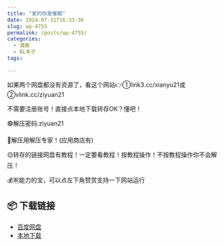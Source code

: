 ```yaml
---
title: "爱的你是催眠"
date: 2024-07-31T16:33:36
slug: wp-4755
permalink: /posts/wp-4755/
categories:
  - 漫画
  - BL本子
tags:

---
```


如果两个网盘都没有资源了，看这个网站👉①link3.cc/xianyu21或②vlink.cc/ziyuan21

不需要注册账号！直接点本地下载转存OK？懂吧！

🟢解压密码:ziyuan21

🔵解压用解压专家！(应用商店有)

🟡转存的链接网盘有教程！一定要看教程！按教程操作！不按教程操作你不会解压！

💰🈶能力的宝，可以点左下角赞赏支持一下网站运行

## 📦 下载链接
- [百度网盘](https://blziyuan21.com/pay-download/4755?key=903b2039f7&down_id=0)
- [本地下载](https://blziyuan21.com/pay-download/4755?key=903b2039f7&down_id=1)

